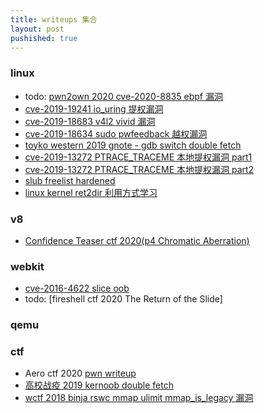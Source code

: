 ```yaml
---
title: writeups 集合
layout: post
pushished: true
---
```


### linux
- todo: [pwn2own 2020 cve-2020-8835 ebpf 漏洞]()
- [cve-2019-19241 io_uring 提权漏洞](https://www.anquanke.com/post/id/200486)
- [cve-2019-18683 v4l2 vivid 漏洞](https://www.anquanke.com/post/id/200029)
- [cve-2019-18634 sudo pwfeedback 越权漏洞](https://www.anquanke.com/post/id/198481)
- [toyko western 2019 gnote - gdb switch double fetch](https://www.anquanke.com/post/id/185911)
- [cve-2019-13272 PTRACE_TRACEME 本地提权漏洞 part1](https://www.anquanke.com/post/id/183438)
- [cve-2019-13272 PTRACE_TRACEME 本地提权漏洞 part2](https://www.anquanke.com/post/id/183528)
- [slub freelist hardened](https://rtfingc.github.io/slub-freelist-hardened)
- [linux kernel ret2dir 利用方式学习](https://www.anquanke.com/post/id/185408)

### v8
- [Confidence Teaser ctf 2020(p4 Chromatic Aberration)](https://bbs.ichunqiu.com/thread-56293-1-1.html)

### webkit 
- [cve-2016-4622 slice oob](https://bbs.ichunqiu.com/thread-56547-1-1.html)
- todo: [fireshell ctf 2020 The Return of the Slide]


### qemu 


### ctf 
- Aero ctf 2020 [pwn writeup](https://bbs.ichunqiu.com/thread-56215-1-1.html)
- [高校战疫 2019 kernoob double fetch](https://bbs.ichunqiu.com/thread-56359-1-1.html)
- [wctf 2018 binja rswc mmap ulimit mmap_is_legacy 漏洞](https://xz.aliyun.com/t/2436)
